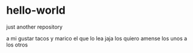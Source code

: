 # hello-world
just another repository

a mi gustar tacos y marico el que lo lea jaja los quiero amense los 
unos a los otros 

